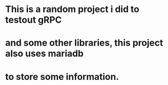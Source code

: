 
# This is a random project i did to testout gRPC 
# and some other libraries, this project also uses mariadb
# to store some information.

